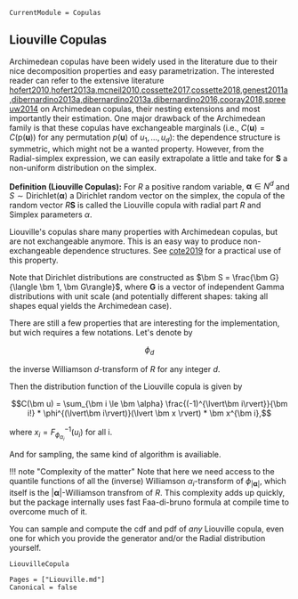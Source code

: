 ```@meta
CurrentModule = Copulas
```

## Liouville Copulas

Archimedean copulas have been widely used in the literature due to their nice decomposition properties and easy parametrization. The interested reader can refer to the extensive literature [hofert2010,hofert2013a,mcneil2010,cossette2017,cossette2018,genest2011a,dibernardino2013a,dibernardino2013a,dibernardino2016,cooray2018,spreeuw2014](@cite) on Archimedean copulas, their nesting extensions and most importantly their estimation. One major drawback of the Archimedean family is that these copulas have exchangeable marginals (i.e., $C(\bm u) = C(\mathrm{p}(\bm u))$ for any permutation $p(\bm u)$ of $u_1,...,u_d$): the dependence structure is symmetric, which might not be a wanted property. However, from the Radial-simplex expression, we can easily extrapolate a little and take for $\bm S$ a non-uniform distribution on the simplex. 

**Definition (Liouville Copulas):** For $R$ a positive random variable, $\bm\alpha \in N^d$ and $S \sim \mathrm{Dirichlet}(\bm \alpha)$ a Dirichlet random vector on the simplex, the copula of the random vector $R\bm S$ is called the Liouville copula with radial part $R$ and Simplex parameters $\alpha$. 

Liouville's copulas share many properties with Archimedean copulas, but are not exchangeable anymore. This is an easy way to produce non-exchangeable dependence structures. See [cote2019](@cite) for a practical use of this property.

Note that Dirichlet distributions are constructed as $\bm S = \frac{\bm G}{\langle \bm 1, \bm G\rangle}$, where $\bm G$ is a vector of independent Gamma distributions with unit scale (and potentially different shapes: taking all shapes equal yields the Archimedean case). 

There are still a few properties that are interesting for the implementation, but wich requires a few notations. Let's denote by 

$$\phi_{d}$$

the inverse Williamson $d$-transform of $R$ for any integer $d$.

Then the distribution function of the Liouville copula is given by 

$$C(\bm u) = \sum_{\bm i \le \bm \alpha} \frac{(-1)^{\lvert\bm i\rvert}}{\bm i!} * \phi^{(\lvert\bm i\rvert)}(\lvert \bm x \rvert) * \bm x^{\bm i},$$

where $x_i = F_{\phi_{\alpha_i}}^{-1}(u_i)$ for all i.

And for sampling, the same kind of algorithm is availiable. 

!!! note "Complexity of the matter"
    Note that here we need access to the quantile functions of all the (inverse) Williamson $\alpha_i$-transform of $\phi_{\lvert\bm\alpha\rvert}$, which itself is the $\lvert\bm\alpha\rvert$-Williamson transfrom of $R$. This complexity adds up quickly, but the package internally uses fast Faa-di-bruno formula at compile time to overcome much of it. 

You can sample and compute the cdf and pdf of *any* Liouville copula, even one for which you provide the generator and/or the Radial distribution yourself.


```@docs
LiouvilleCopula
```


```@bibliography
Pages = ["Liouville.md"]
Canonical = false
```